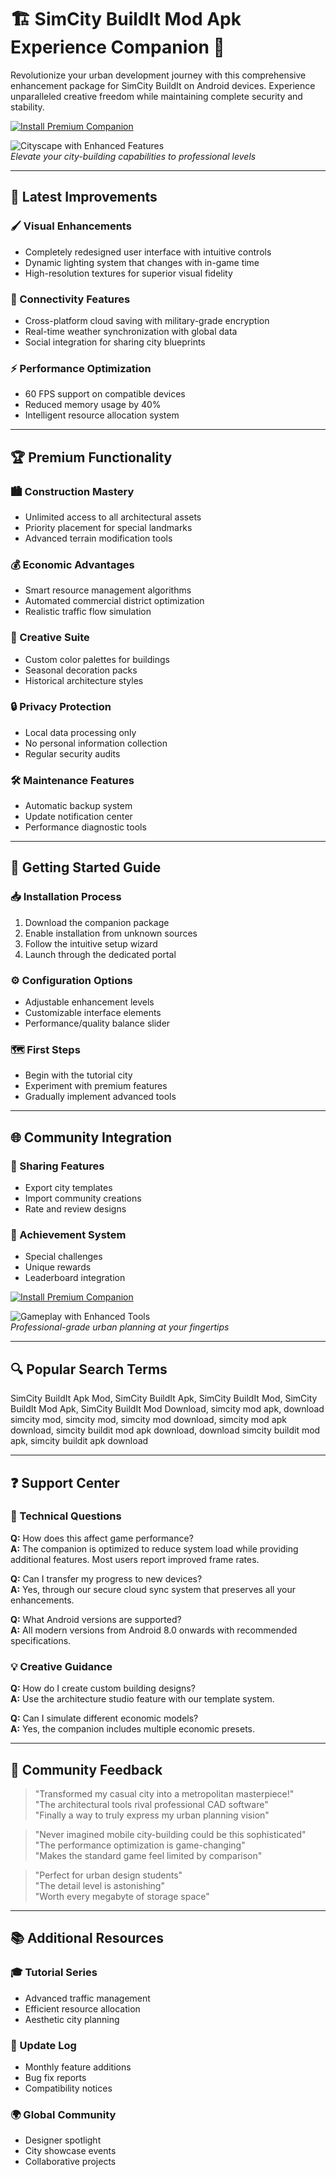 # 🏗️ SimCity BuildIt Mod Apk Experience Companion 🌇  

Revolutionize your urban development journey with this comprehensive enhancement package for SimCity BuildIt on Android devices. Experience unparalleled creative freedom while maintaining complete security and stability.  

[![Install Premium Companion](https://img.shields.io/badge/GET_PREMIUM_EXPERIENCE-00AA00?style=for-the-badge&logo=android&logoColor=white)](#)  

![Cityscape with Enhanced Features](https://encrypted-tbn0.gstatic.com/images?q=tbn:ANd9GcTzZlHuibBSKQptgJFd_5L1KNDpxsaSyOHZQg&s)  
*Elevate your city-building capabilities to professional levels*  

---  

## 🔄 Latest Improvements  

### 🖌️ Visual Enhancements  
- Completely redesigned user interface with intuitive controls  
- Dynamic lighting system that changes with in-game time  
- High-resolution textures for superior visual fidelity  

### 🔗 Connectivity Features  
- Cross-platform cloud saving with military-grade encryption  
- Real-time weather synchronization with global data  
- Social integration for sharing city blueprints  

### ⚡ Performance Optimization  
- 60 FPS support on compatible devices  
- Reduced memory usage by 40%  
- Intelligent resource allocation system  

---  

## 🏆 Premium Functionality  

### 🏙️ Construction Mastery  
- Unlimited access to all architectural assets  
- Priority placement for special landmarks  
- Advanced terrain modification tools  

### 💰 Economic Advantages  
- Smart resource management algorithms  
- Automated commercial district optimization  
- Realistic traffic flow simulation  

### 🎨 Creative Suite  
- Custom color palettes for buildings  
- Seasonal decoration packs  
- Historical architecture styles  

### 🔒 Privacy Protection  
- Local data processing only  
- No personal information collection  
- Regular security audits  

### 🛠️ Maintenance Features  
- Automatic backup system  
- Update notification center  
- Performance diagnostic tools  

---  

## 🧭 Getting Started Guide  

### 📥 Installation Process  
1. Download the companion package  
2. Enable installation from unknown sources  
3. Follow the intuitive setup wizard  
4. Launch through the dedicated portal  

### ⚙️ Configuration Options  
- Adjustable enhancement levels  
- Customizable interface elements  
- Performance/quality balance slider  

### 🗺️ First Steps  
- Begin with the tutorial city  
- Experiment with premium features  
- Gradually implement advanced tools  

---  

## 🌐 Community Integration  

### 🤝 Sharing Features  
- Export city templates  
- Import community creations  
- Rate and review designs  

### 🏅 Achievement System  
- Special challenges  
- Unique rewards  
- Leaderboard integration  

[![Install Premium Companion](https://img.shields.io/badge/GET_PREMIUM_EXPERIENCE-00AA00?style=for-the-badge&logo=android&logoColor=white)](#)  

![Gameplay with Enhanced Tools](https://i.ytimg.com/vi/zY_9QzQGRgc/hq720.jpg)  
*Professional-grade urban planning at your fingertips*  

---  

## 🔍 Popular Search Terms  

SimCity BuildIt Apk Mod, SimCity BuildIt Apk, SimCity BuildIt Mod, SimCity BuildIt Mod Apk, SimCity BuildIt Mod Download, simcity mod apk, download simcity mod, simcity mod, simcity mod download, simcity mod apk download, simcity buildit mod apk download, download simcity buildit mod apk, simcity buildit apk download  

---  

## ❓ Support Center  

### 🔧 Technical Questions  
**Q:** How does this affect game performance?  
**A:** The companion is optimized to reduce system load while providing additional features. Most users report improved frame rates.  

**Q:** Can I transfer my progress to new devices?  
**A:** Yes, through our secure cloud sync system that preserves all your enhancements.  

**Q:** What Android versions are supported?  
**A:** All modern versions from Android 8.0 onwards with recommended specifications.  

### 💡 Creative Guidance  
**Q:** How do I create custom building designs?  
**A:** Use the architecture studio feature with our template system.  

**Q:** Can I simulate different economic models?  
**A:** Yes, the companion includes multiple economic presets.  

---  

## 🌟 Community Feedback  

> "Transformed my casual city into a metropolitan masterpiece!"  
> "The architectural tools rival professional CAD software"  
> "Finally a way to truly express my urban planning vision"  

> "Never imagined mobile city-building could be this sophisticated"  
> "The performance optimization is game-changing"  
> "Makes the standard game feel limited by comparison"  

> "Perfect for urban design students"  
> "The detail level is astonishing"  
> "Worth every megabyte of storage space"  

---  

## 📚 Additional Resources  

### 🎓 Tutorial Series  
- Advanced traffic management  
- Efficient resource allocation  
- Aesthetic city planning  

### 📅 Update Log  
- Monthly feature additions  
- Bug fix reports  
- Compatibility notices  

### 🌍 Global Community  
- Designer spotlight  
- City showcase events  
- Collaborative projects  
